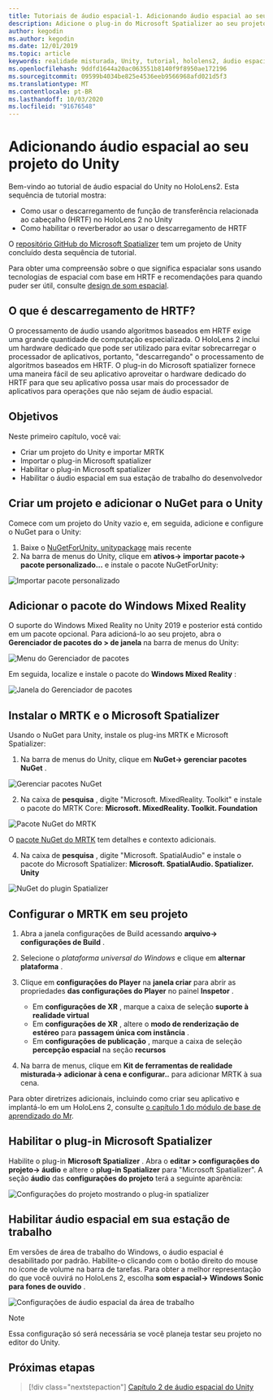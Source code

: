 ```yaml
---
title: Tutoriais de áudio espacial-1. Adicionando áudio espacial ao seu projeto
description: Adicione o plug-in do Microsoft Spatializer ao seu projeto do Unity para acessar o descarregamento de hardware do HoloLens 2 HRTF.
author: kegodin
ms.author: kegodin
ms.date: 12/01/2019
ms.topic: article
keywords: realidade misturada, Unity, tutorial, hololens2, áudio espacial
ms.openlocfilehash: 9ddfd1644a20ac063551b8140f9f8950ae172196
ms.sourcegitcommit: 09599b4034be825e4536eeb9566968afd021d5f3
ms.translationtype: MT
ms.contentlocale: pt-BR
ms.lasthandoff: 10/03/2020
ms.locfileid: "91676548"
---
```

# <a name="adding-spatial-audio-to-your-unity-project"></a>Adicionando áudio espacial ao seu projeto do Unity

Bem-vindo ao tutorial de áudio espacial do Unity no HoloLens2. Esta sequência de tutorial mostra:
* Como usar o descarregamento de função de transferência relacionada ao cabeçalho (HRTF) no HoloLens 2 no Unity
* Como habilitar o reverberador ao usar o descarregamento de HRTF

O [repositório GitHub do Microsoft Spatializer](https://github.com/microsoft/spatialaudio-unity) tem um projeto de Unity concluído desta sequência de tutorial. 

Para obter uma compreensão sobre o que significa espacialar sons usando tecnologias de espacial com base em HRTF e recomendações para quando puder ser útil, consulte [design de som espacial](https://docs.microsoft.com/windows/mixed-reality/spatial-sound-design).

## <a name="what-is-hrtf-offload"></a>O que é descarregamento de HRTF?
O processamento de áudio usando algoritmos baseados em HRTF exige uma grande quantidade de computação especializada. O HoloLens 2 inclui um hardware dedicado que pode ser utilizado para evitar sobrecarregar o processador de aplicativos, portanto, "descarregando" o processamento de algoritmos baseados em HRTF.  O plug-in do Microsoft spatializer fornece uma maneira fácil de seu aplicativo aproveitar o hardware dedicado do HRTF para que seu aplicativo possa usar mais do processador de aplicativos para operações que não sejam de áudio espacial.

## <a name="objectives"></a>Objetivos
Neste primeiro capítulo, você vai:
* Criar um projeto do Unity e importar MRTK
* Importar o plug-in Microsoft spatializer
* Habilitar o plug-in Microsoft spatializer
* Habilitar o áudio espacial em sua estação de trabalho do desenvolvedor

## <a name="create-a-project-and-add-nuget-for-unity"></a>Criar um projeto e adicionar o NuGet para o Unity
Comece com um projeto do Unity vazio e, em seguida, adicione e configure o NuGet para o Unity:
1. Baixe o [NuGetForUnity. unitypackage](https://github.com/GlitchEnzo/NuGetForUnity/releases/latest) mais recente
2. Na barra de menus do Unity, clique em **ativos-> importar pacote-> pacote personalizado...** e instale o pacote NuGetForUnity:

![Importar pacote personalizado](images/spatial-audio/import-custom-package.png)

## <a name="add-the-windows-mixed-reality-package"></a>Adicionar o pacote do Windows Mixed Reality
O suporte do Windows Mixed Reality no Unity 2019 e posterior está contido em um pacote opcional. Para adicioná-lo ao seu projeto, abra o **Gerenciador de pacotes do > de janela** na barra de menus do Unity:

![Menu do Gerenciador de pacotes](images/spatial-audio/package-manager-menu.png)

Em seguida, localize e instale o pacote do **Windows Mixed Reality** :

![Janela do Gerenciador de pacotes](images/spatial-audio/package-manager-window.png)

## <a name="install-mrtk-and-microsoft-spatializer"></a>Instalar o MRTK e o Microsoft Spatializer
Usando o NuGet para Unity, instale os plug-ins MRTK e Microsoft Spatializer:
1. Na barra de menus do Unity, clique em **NuGet-> gerenciar pacotes NuGet** .

![Gerenciar pacotes NuGet](images/spatial-audio/manage-nuget-packages.png)

2. Na caixa de **pesquisa** , digite "Microsoft. MixedReality. Toolkit" e instale o pacote do MRTK Core: **Microsoft. MixedReality. Toolkit. Foundation**

![Pacote NuGet do MRTK](images/spatial-audio/mrtk-nuget-package.png)

O [pacote NuGet do MRTK](https://microsoft.github.io/MixedRealityToolkit-Unity/Documentation/MRTKNuGetPackage.html) tem detalhes e contexto adicionais.

4. Na caixa de **pesquisa** , digite "Microsoft. SpatialAudio" e instale o pacote do Microsoft Spatializer: **Microsoft. SpatialAudio. Spatializer. Unity**

![NuGet do plugin Spatializer](images/spatial-audio/spatializer-plugin-nuget.png)

## <a name="set-up-mrtk-in-your-project"></a>Configurar o MRTK em seu projeto

1. Abra a janela configurações de Build acessando **arquivo-> configurações de Build** .

2. Selecione o _plataforma universal do Windows_ e clique em **alternar plataforma** .

3. Clique em **configurações do Player** na **janela criar** para abrir as propriedades **das configurações do Player** no painel **Inspetor** .
    * Em **configurações de XR** , marque a caixa de seleção **suporte à realidade virtual**
    * Em **configurações de XR** , altere o **modo de renderização de estéreo** para **passagem única com instância** .
    * Em **configurações de publicação** , marque a caixa de seleção **percepção espacial** na seção **recursos**

4. Na barra de menus, clique em **Kit de ferramentas de realidade misturada-> adicionar à cena e configurar..** para adicionar MRTK à sua cena.

Para obter diretrizes adicionais, incluindo como criar seu aplicativo e implantá-lo em um HoloLens 2, consulte [o capítulo 1 do módulo de base de aprendizado do Mr](../../../mrlearning-base-ch1.md).

## <a name="enable-the-microsoft-spatializer-plugin"></a>Habilitar o plug-in Microsoft Spatializer
Habilite o plug-in **Microsoft Spatializer** . Abra o **editar > configurações do projeto-> áudio** e altere o **plug-in Spatializer** para "Microsoft Spatializer". A seção **áudio** das **configurações do projeto** terá a seguinte aparência:

![Configurações do projeto mostrando o plug-in spatializer](images/spatial-audio/project-settings.png)

## <a name="enable-spatial-audio-on-your-workstation"></a>Habilitar áudio espacial em sua estação de trabalho
Em versões de área de trabalho do Windows, o áudio espacial é desabilitado por padrão. Habilite-o clicando com o botão direito do mouse no ícone de volume na barra de tarefas. Para obter a melhor representação do que você ouvirá no HoloLens 2, escolha **som espacial-> Windows Sonic para fones de ouvido** .

![Configurações de áudio espacial da área de trabalho](images/spatial-audio/desktop-audio-settings.png)

> [!NOTE]
> Essa configuração só será necessária se você planeja testar seu projeto no editor do Unity.

## <a name="next-steps"></a>Próximas etapas

> [!div class="nextstepaction"]
> [Capítulo 2 de áudio espacial do Unity](unity-spatial-audio-ch2.md)

